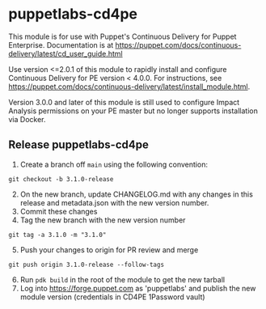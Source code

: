 # puppetlabs-cd4pe

This module is for use with Puppet's Continuous Delivery for Puppet Enterprise.
Documentation is at https://puppet.com/docs/continuous-delivery/latest/cd_user_guide.html

Use version <=2.0.1 of this module to rapidly install and configure Continuous Delivery for PE version < 4.0.0.
For instructions, see https://puppet.com/docs/continuous-delivery/latest/install_module.html.

Version 3.0.0 and later of this module is still used to configure Impact Analysis permissions on your PE master but no longer supports installation via Docker.

## Release puppetlabs-cd4pe
1. Create a branch off `main` using the following convention:
```shell
git checkout -b 3.1.0-release
```
2. On the new branch, update CHANGELOG.md with any changes in this release and metadata.json with the new version number.
3. Commit these changes
4. Tag the new branch with the new version number
```shell
git tag -a 3.1.0 -m "3.1.0"
```
5. Push your changes to origin for PR review and merge
```shell
git push origin 3.1.0-release --follow-tags
```   
6. Run `pdk build` in the root of the module to get the new tarball
7. Log into https://forge.puppet.com as 'puppetlabs' and publish the new module version (credentials in CD4PE 1Password vault)

